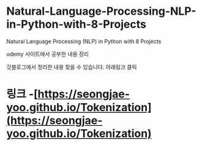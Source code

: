 # Natural-Language-Processing-NLP-in-Python-with-8-Projects
Natural Language Processing (NLP) in Python with 8 Projects 

udemy 사이트에서 공부한 내용 정리

깃블로그에서 정리한 내용 찾을 수 있습니다. 
아래링크 클릭
# 링크 -[https://seongjae-yoo.github.io/Tokenization](https://seongjae-yoo.github.io/Tokenization)
